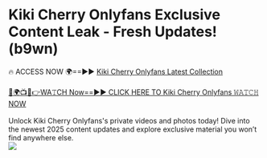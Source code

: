 # Kiki Cherry Onlyfans Exclusive Content Leak - Fresh Updates! (b9wn)

🔥 ACCESS NOW 🌍==►► <a href="https://tinyurl.com/kvy9nzfs" rel="nofollow">Kiki Cherry Onlyfans Latest Collection</a>
<br><br>
[🔴🌍📺📱👉WA𝚃CH Now==►► CLICK HERE TO Kiki Cherry Onlyfans 𝚆𝙰𝚃𝙲𝙷 NOW](https://tinyurl.com/kvy9nzfs)
<br><br>
Unlock Kiki Cherry Onlyfans's private videos and photos today! Dive into the newest 2025 content updates and explore exclusive material you won’t find anywhere else.
<br>
<a href="https://tinyurl.com/kvy9nzfs" rel="nofollow" data-target="animated-image.originalLink"><img src="https://camo.githubusercontent.com/8a4f000d20f83aca3bf7ec5f350d767afa0574a8a352519fd8cfa583a6f93a33/68747470733a2f2f692e696d6775722e636f6d2f644a486b345a712e676966" data-canonical-src="https://i.imgur.com/dJHk4Zq.gif" style="max-width: 100%; display: inline-block;" data-target="animated-image.originalImage"></a>
<br>
